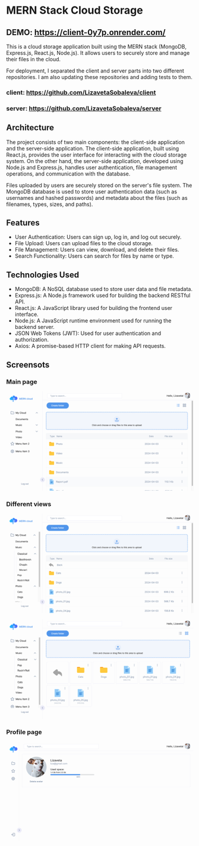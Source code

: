 # MERN Stack Cloud Storage

## DEMO: https://client-0y7p.onrender.com/
This is a cloud storage application built using the MERN stack (MongoDB, Express.js, React.js, Node.js). It allows users to securely store and manage their files in the cloud.

For deployment, I separated the client and server parts into two different repositories. I am also updating these repositories and adding tests to them.
### client: https://github.com/LizavetaSobaleva/client
### server: https://github.com/LizavetaSobaleva/server


## Architecture
The project consists of two main components: the client-side application and the server-side application. The client-side application, built using React.js, provides the user interface for interacting with the cloud storage system. On the other hand, the server-side application, developed using Node.js and Express.js, handles user authentication, file management operations, and communication with the database.

Files uploaded by users are securely stored on the server's file system. The MongoDB database is used to store user authentication data (such as usernames and hashed passwords) and metadata about the files (such as filenames, types, sizes, and paths).

## Features

- User Authentication: Users can sign up, log in, and log out securely.
- File Upload: Users can upload files to the cloud storage.
- File Management: Users can view, download, and delete their files.
- Search Functionality: Users can search for files by name or type.

## Technologies Used

- MongoDB: A NoSQL database used to store user data and file metadata.
- Express.js: A Node.js framework used for building the backend RESTful API.
- React.js: A JavaScript library used for building the frontend user interface.
- Node.js: A JavaScript runtime environment used for running the backend server.
- JSON Web Tokens (JWT): Used for user authentication and authorization.
- Axios: A promise-based HTTP client for making API requests.

## Screensots
### Main page
![Screenshot of main page](screenshots/main_page.png)

### Different views 
![Screenshot of list view](screenshots/list.png) 

![Screenshot of plate view](screenshots/plate.png)

### Profile page
![Screenshot of profile page](screenshots/profile.png)
